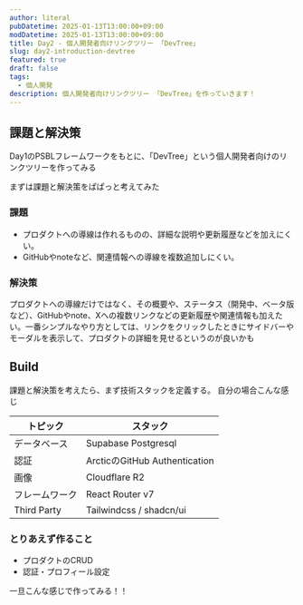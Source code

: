 ```yaml
---
author: literal
pubDatetime: 2025-01-13T13:00:00+09:00
modDatetime: 2025-01-13T13:00:00+09:00
title: Day2 - 個人開発者向けリンクツリー 「DevTree」
slug: day2-introduction-devtree
featured: true
draft: false
tags:
  - 個人開発
description: 個人開発者向けリンクツリー 「DevTree」を作っていきます！
---
```


## 課題と解決策

Day1のPSBLフレームワークをもとに、「DevTree」という個人開発者向けのリンクツリーを作ってみる

まずは課題と解決策をぱぱっと考えてみた

### 課題

- プロダクトへの導線は作れるものの、詳細な説明や更新履歴などを加えにくい。
- GitHubやnoteなど、関連情報への導線を複数追加しにくい。

### 解決策

プロダクトへの導線だけではなく、その概要や、ステータス（開発中、ベータ版など）、GitHubやnote、Xへの複数リンクなどの更新履歴や関連情報も加えたい。一番シンプルなやり方としては、リンクをクリックしたときにサイドバーやモーダルを表示して、プロダクトの詳細を見せるというのが良いかも

## Build

課題と解決策を考えたら、まず技術スタックを定義する。
自分の場合こんな感じ

| トピック       | スタック                      |
| -------------- | ----------------------------- |
| データベース   | Supabase Postgresql           |
| 認証           | ArcticのGitHub Authentication |
| 画像           | Cloudflare R2                 |
| フレームワーク | React Router v7               |
| Third Party    | Tailwindcss / shadcn/ui       |

### とりあえず作ること

- プロダクトのCRUD
- 認証・プロフィール設定

一旦こんな感じで作ってみる！！
